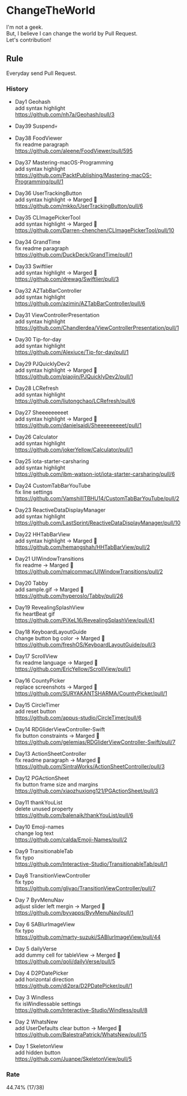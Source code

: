 # ChangeTheWorld
I'm not a geek.  
But, I believe I can change the world by Pull Request.  
Let's contribution!

## Rule
Everyday send Pull Request.

### History
* Day1 Geohash  
add syntax highlight   
https://github.com/nh7a/Geohash/pull/3

* Day39 Suspend💀

* Day38 FoodViewer  
fix readme paragraph  
https://github.com/aleene/FoodViewer/pull/595

* Day37 Mastering-macOS-Programming  
add syntax highlight   
https://github.com/PacktPublishing/Mastering-macOS-Programming/pull/1

* Day36 UserTrackingButton  
add syntax highlight -> Marged 🎉   
https://github.com/mkko/UserTrackingButton/pull/6

* Day35 CLImagePickerTool  
add syntax highlight -> Marged 🎉   
https://github.com/Darren-chenchen/CLImagePickerTool/pull/10

* Day34 GrandTime  
fix readme paragraph  
https://github.com/DuckDeck/GrandTime/pull/1  

* Day33 Swiftlier  
add syntax highlight -> Marged 🎉  
https://github.com/drewag/Swiftlier/pull/3

* Day32 AZTabBarController  
add syntax highlight   
https://github.com/azimin/AZTabBarController/pull/6

* Day31 ViewControllerPresentation  
add syntax highlight   
https://github.com/Chandlerdea/ViewControllerPresentation/pull/1

* Day30 Tip-for-day  
add syntax highlight   
https://github.com/Alexiuce/Tip-for-day/pull/1

* Day29 PJQuicklyDev2  
add syntax highlight -> Marged 🎉    
https://github.com/piaojin/PJQuicklyDev2/pull/1

* Day28 LCRefresh  
add syntax highlight   
https://github.com/liutongchao/LCRefresh/pull/6

* Day27 Sheeeeeeeeet  
add syntax highlight -> Marged 🎉    
https://github.com/danielsaidi/Sheeeeeeeeet/pull/1

* Day26 Calculator  
add syntax highlight    
https://github.com/jokerYellow/Calculator/pull/1

* Day25 iota-starter-carsharing  
add syntax highlight    
https://github.com/ibm-watson-iot/iota-starter-carsharing/pull/6

* Day24 CustomTabBarYouTube  
fix line settings  
https://github.com/VamshiIITBHU14/CustomTabBarYouTube/pull/2

* Day23 ReactiveDataDisplayManager  
add syntax highlight  
https://github.com/LastSprint/ReactiveDataDisplayManager/pull/10

* Day22 HHTabBarView  
add syntax highlight -> Marged 🎉  
https://github.com/hemangshah/HHTabBarView/pull/2  

* Day21 UIWindowTransitions  
fix readme -> Marged 🎉  
https://github.com/malcommac/UIWindowTransitions/pull/2  

* Day20 Tabby  
add sample.gif -> Marged 🎉  
https://github.com/hyperoslo/Tabby/pull/26

* Day19 RevealingSplashView  
fix heartBeat gif  
https://github.com/PiXeL16/RevealingSplashView/pull/41

* Day18 KeyboardLayoutGuide  
change button bg color -> Marged 🎉   
https://github.com/freshOS/KeyboardLayoutGuide/pull/3

* Day17 ScrollView  
fix readme language -> Marged 🎉   
https://github.com/EricYellow/ScrollView/pull/1

* Day16 CountyPicker  
replace screenshots -> Marged 🎉  
https://github.com/SURYAKANTSHARMA/CountyPicker/pull/1 

* Day15 CircleTimer  
add reset button  
https://github.com/appus-studio/CircleTimer/pull/6

* Day14 RDGliderViewController-Swift   
fix button constraints -> Marged 🎉  
https://github.com/gelemias/RDGliderViewController-Swift/pull/7

* Day13 ActionSheetController  
fix readme paragraph -> Marged 🎉  
https://github.com/SintraWorks/ActionSheetController/pull/3

* Day12 PGActionSheet  
fix button frame size and margins  
https://github.com/xiaozhuxiong121/PGActionSheet/pull/3

* Day11 thankYouList  
delete unused property  
https://github.com/balenaik/thankYouList/pull/6

* Day10 Emoji-names  
change log text  
https://github.com/calda/Emoji-Names/pull/2

* Day9 TransitionableTab  
fix typo  
https://github.com/Interactive-Studio/TransitionableTab/pull/1

* Day8 TransitionViewController  
fix typo  
https://github.com/gliyao/TransitionViewController/pull/7

* Day 7 ByvMenuNav  
adjust slider left mergin -> Marged 🎉  
https://github.com/byvapps/ByvMenuNav/pull/1

* Day 6 SABlurImageView  
fix typo  
https://github.com/marty-suzuki/SABlurImageView/pull/44

* Day 5 dailyVerse  
add dummy cell for tableView -> Merged 🎉  
https://github.com/qoli/dailyVerse/pull/5

* Day 4 D2PDatePicker  
add horizontal direction  
https://github.com/di2pra/D2PDatePicker/pull/1

* Day 3 Windless  
fix isWindlessable settings  
https://github.com/Interactive-Studio/Windless/pull/8

* Day 2 WhatsNew  
add UserDefaults clear button -> Merged 🎉  
https://github.com/BalestraPatrick/WhatsNew/pull/15

* Day 1 SkeletonView  
add hidden button  
https://github.com/Juanpe/SkeletonView/pull/5

### Rate
44.74% (17/38)
